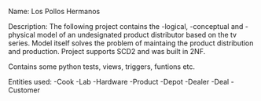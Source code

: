 Name: Los Pollos Hermanos

Description:
The following project contains the -logical, -conceptual and -physical model of an undesignated product distributor based on the tv series.
Model itself solves the problem of maintaing the product distribution and production. 
Project supports SCD2 and was built in 2NF.

Contains some python tests, views, triggers, funtions etc.

Entities used:
-Cook
-Lab
-Hardware
-Product
-Depot
-Dealer
-Deal
-Customer
